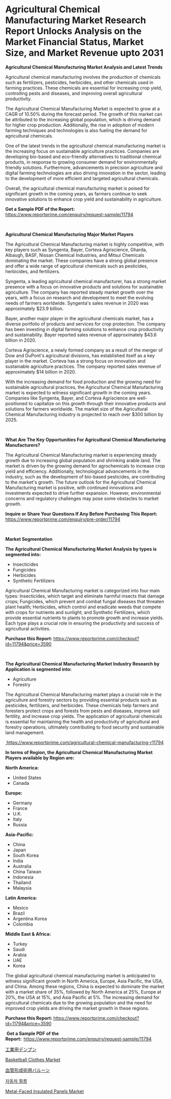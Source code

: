 <p><h1>Agricultural Chemical Manufacturing Market Research Report Unlocks Analysis on the Market Financial Status, Market Size, and Market Revenue upto 2031</h1></p><p><strong>Agricultural Chemical Manufacturing Market Analysis and Latest Trends</strong></p>
<p><p>Agricultural chemical manufacturing involves the production of chemicals such as fertilizers, pesticides, herbicides, and other chemicals used in farming practices. These chemicals are essential for increasing crop yield, controlling pests and diseases, and improving overall agricultural productivity.</p><p>The Agricultural Chemical Manufacturing Market is expected to grow at a CAGR of 10.50% during the forecast period. The growth of this market can be attributed to the increasing global population, which is driving demand for higher crop production. Additionally, the rise in adoption of modern farming techniques and technologies is also fueling the demand for agricultural chemicals.</p><p>One of the latest trends in the agricultural chemical manufacturing market is the increasing focus on sustainable agriculture practices. Companies are developing bio-based and eco-friendly alternatives to traditional chemical products, in response to growing consumer demand for environmentally friendly solutions. Furthermore, advancements in precision agriculture and digital farming technologies are also driving innovation in the sector, leading to the development of more efficient and targeted agricultural chemicals.</p><p>Overall, the agricultural chemical manufacturing market is poised for significant growth in the coming years, as farmers continue to seek innovative solutions to enhance crop yield and sustainability in agriculture.</p></p>
<p><strong>Get a Sample PDF of the Report:&nbsp;</strong> <a href="https://www.reportprime.com/enquiry/request-sample/11794">https://www.reportprime.com/enquiry/request-sample/11794</a></p>
<p>&nbsp;</p>
<p><strong>Agricultural Chemical Manufacturing Major Market Players</strong></p>
<p><p>The Agricultural Chemical Manufacturing market is highly competitive, with key players such as Syngenta, Bayer, Corteva Agriscience, Gharda, Albaugh, BASF, Nissan Chemical Industries, and Mitsui Chemicals dominating the market. These companies have a strong global presence and offer a wide range of agricultural chemicals such as pesticides, herbicides, and fertilizers.</p><p>Syngenta, a leading agricultural chemical manufacturer, has a strong market presence with a focus on innovative products and solutions for sustainable agriculture. The company has reported steady market growth over the years, with a focus on research and development to meet the evolving needs of farmers worldwide. Syngenta's sales revenue in 2020 was approximately $23.9 billion.</p><p>Bayer, another major player in the agricultural chemicals market, has a diverse portfolio of products and services for crop protection. The company has been investing in digital farming solutions to enhance crop productivity and sustainability. Bayer reported sales revenue of approximately $43.6 billion in 2020.</p><p>Corteva Agriscience, a newly formed company as a result of the merger of Dow and DuPont's agricultural divisions, has established itself as a key player in the market. Corteva has a strong focus on innovation and sustainable agriculture practices. The company reported sales revenue of approximately $14 billion in 2020.</p><p>With the increasing demand for food production and the growing need for sustainable agricultural practices, the Agricultural Chemical Manufacturing market is expected to witness significant growth in the coming years. Companies like Syngenta, Bayer, and Corteva Agriscience are well-positioned to capitalize on this growth through their innovative products and solutions for farmers worldwide. The market size of the Agricultural Chemical Manufacturing industry is projected to reach over $300 billion by 2025.</p></p>
<p>&nbsp;</p>
<p><strong>What Are The Key Opportunities For Agricultural Chemical Manufacturing Manufacturers?</strong></p>
<p><p>The Agricultural Chemical Manufacturing market is experiencing steady growth due to increasing global population and shrinking arable land. The market is driven by the growing demand for agrochemicals to increase crop yield and efficiency. Additionally, technological advancements in the industry, such as the development of bio-based pesticides, are contributing to the market's growth. The future outlook for the Agricultural Chemical Manufacturing market is positive, with continued innovations and investments expected to drive further expansion. However, environmental concerns and regulatory challenges may pose some obstacles to market growth.</p></p>
<p><strong>Inquire or Share Your Questions If Any Before Purchasing This Report:</strong> <a href="https://www.reportprime.com/enquiry/pre-order/11794">https://www.reportprime.com/enquiry/pre-order/11794</a></p>
<p>&nbsp;</p>
<p><strong>Market Segmentation</strong></p>
<p><strong>The Agricultural Chemical Manufacturing Market Analysis by types is segmented into:</strong></p>
<p><ul><li>Insecticides</li><li>Fungicides</li><li>Herbicides</li><li>Synthetic Fertilizers</li></ul></p>
<p><p>Agricultural Chemical Manufacturing market is categorized into four main types: Insecticides, which target and eliminate harmful insects that damage crops; Fungicides, which prevent and combat fungal diseases that threaten plant health; Herbicides, which control and eradicate weeds that compete with crops for nutrients and sunlight; and Synthetic Fertilizers, which provide essential nutrients to plants to promote growth and increase yields. Each type plays a crucial role in ensuring the productivity and success of agricultural activities.</p></p>
<p><strong>Purchase this Report:&nbsp;</strong><a href="https://www.reportprime.com/checkout?id=11794&price=3590">https://www.reportprime.com/checkout?id=11794&price=3590</a></p>
<p>&nbsp;</p>
<p><strong>The Agricultural Chemical Manufacturing Market Industry Research by Application is segmented into:</strong></p>
<p><ul><li>Agriculture</li><li>Forestry</li></ul></p>
<p><p>The Agricultural Chemical Manufacturing market plays a crucial role in the agriculture and forestry sectors by providing essential products such as pesticides, fertilizers, and herbicides. These chemicals help farmers and foresters protect crops and forests from pests and diseases, improve soil fertility, and increase crop yields. The application of agricultural chemicals is essential for maintaining the health and productivity of agricultural and forestry operations, ultimately contributing to food security and sustainable land management.</p></p>
<p><a href="https://www.reportprime.com/agricultural-chemical-manufacturing-r11794">&nbsp;https://www.reportprime.com/agricultural-chemical-manufacturing-r11794</a></p>
<p><strong>In terms of Region, the Agricultural Chemical Manufacturing Market Players available by Region are:</strong></p>
<p>
    <p> <strong> North America: </strong>
        <ul>
            <li>United States</li>
            <li>Canada</li>
        </ul>
        </p> 
    <p> <strong> Europe: </strong>
        <ul>
            <li>Germany</li>
            <li>France</li>
            <li>U.K.</li>
            <li>Italy</li>
            <li>Russia</li>
        </ul>
        </p> 
    <p> <strong> Asia-Pacific: </strong>
        <ul>
            <li>China</li>
            <li>Japan</li>
            <li>South Korea</li>
            <li>India</li>
            <li>Australia</li>
            <li>China Taiwan</li>
            <li>Indonesia</li>
            <li>Thailand</li>
            <li>Malaysia</li>
        </ul>
        </p> 
    <p> <strong> Latin America: </strong>
        <ul>
            <li>Mexico</li>
            <li>Brazil</li>
            <li>Argentina Korea</li>
            <li>Colombia</li>
        </ul>
        </p> 
    <p> <strong> Middle East & Africa: </strong>
        <ul>
            <li>Turkey</li>
            <li>Saudi</li>
            <li>Arabia</li>
            <li>UAE</li>
            <li>Korea</li>
        </ul>
    </p>
    </p>
<p><p>The global agricultural chemical manufacturing market is anticipated to witness significant growth in North America, Europe, Asia Pacific, the USA, and China. Among these regions, China is expected to dominate the market with a market share of 35%, followed by North America at 25%, Europe at 20%, the USA at 15%, and Asia Pacific at 5%. The increasing demand for agricultural chemicals due to the growing population and the need for improved crop yields are driving the market growth in these regions.</p></p>
<p><strong>Purchase this Report: </strong><a href="https://www.reportprime.com/checkout?id=11794&price=3590">https://www.reportprime.com/checkout?id=11794&price=3590</a></p>
<p>&nbsp;<strong>Get a Sample PDF of the Report:&nbsp;&nbsp;</strong><a href="https://www.reportprime.com/enquiry/request-sample/11794">https://www.reportprime.com/enquiry/request-sample/11794</a></p>
<p><strong></strong></p>
<p><p><a href="https://medium.com/@nic.neale/%E7%94%A3%E6%A5%AD%E7%94%A8%E3%81%A7%E3%82%93%E3%81%B7%E3%82%93%E5%B8%82%E5%A0%B4%E3%81%AE%E5%8B%95%E5%90%91%E3%82%84%E6%88%90%E9%95%B7%E8%A6%81%E5%9B%A0%E3%82%92%E5%88%86%E6%9E%90%E3%81%97-2024%E5%B9%B4%E3%81%8B%E3%82%892031%E5%B9%B4%E3%81%BE%E3%81%A7%E3%81%AE%E4%BA%88%E6%B8%AC%E3%82%92%E8%A1%8C%E3%81%84%E3%81%BE%E3%81%99-91a63be40c41">工業用デンプン</a></p><p><a href="https://www.linkedin.com/pulse/in-depth-analysis-global-basketball-clothes-market-scope-its-bisoc">Basketball Clothes Market</a></p><p><a href="https://medium.com/@nic.neale/%E3%82%B0%E3%83%AD%E3%83%BC%E3%83%90%E3%83%AB-%E3%82%A2%E3%83%B3%E3%82%B8%E3%82%AA%E3%83%97%E3%83%A9%E3%82%B9%E3%83%86%E3%82%A3-%E3%83%90%E3%83%AB%E3%83%BC%E3%83%B3%E5%B8%82%E5%A0%B4%E3%81%AE%E3%83%88%E3%83%AC%E3%83%B3%E3%83%89-2024%E5%B9%B4-2031%E5%B9%B4-%E3%81%AB%E9%96%A2%E3%81%99%E3%82%8B%E6%88%A6%E7%95%A5%E7%9A%84%E3%81%AAinsights101%E3%83%9A%E3%83%BC%E3%82%B8%E3%81%A7%E3%82%AB%E3%83%90%E3%83%BC%E3%81%95%E3%82%8C%E3%81%A6%E3%81%84%E3%81%BE%E3%81%99-e431b896eb1d">血管形成術用バルーン</a></p><p><a href="https://medium.com/@arthuralety6767836754/%EA%B8%80%EB%A1%9C%EB%B2%8C-%EC%9E%90%EB%8F%99%EC%B0%A8-%ED%95%84%EB%A6%84-%EC%8B%9C%EC%9E%A5-%EC%9D%91%EC%9A%A9-%EC%B5%9C%EC%A2%85-%EC%82%AC%EC%9A%A9-%EC%82%B0%EC%97%85-%EC%9C%A0%ED%98%95-%EC%9E%A5%EB%B9%84-%EB%B0%8F-%EC%A7%80%EC%97%AD%EC%97%90-%EC%B4%88%EC%A0%90-%EB%B6%84%EC%84%9D-%EB%B0%8F-%EC%98%88%EC%B8%A1-2024-2031-7cc950a5ef1b">자동차 필름</a></p><p><a href="https://medium.com/@ryan.wilson8778/global-metal-faced-insulated-panels-market-exploring-market-share-market-trends-and-future-c0997e8d6bf6">Metal-Faced Insulated Panels Market</a></p></p>